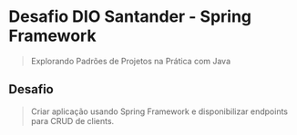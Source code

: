 # Desafio DIO Santander - Spring Framework
> Explorando Padrões de Projetos na Prática com Java

## Desafio
> Criar aplicação usando Spring Framework e disponibilizar endpoints para CRUD de clients.
